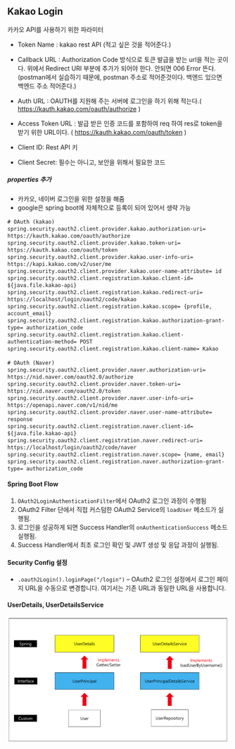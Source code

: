 ## Kakao Login

카카오 API를 사용하기 위한 파라미터

- Token Name : kakao rest API (적고 싶은 것을 적어준다.)
- Callback URL : Authorization Code 방식으로 토큰 발급을 받는 url을 적는 곳이다. 위에서 Redirect URI 부분에 추가가 되어야 한다. 안되면 006 Error 뜬다. (postman에서 실습하기 때문에, postman 주소로 적어준것이다. 백엔드 있으면 백엔드 주소 적어준다.)
- Auth URL : OAUTH를 지원해 주는 서버에 로그인을 하기 위해 적는다.( https://kauth.kakao.com/oauth/authorize )
- Access Token URL : 발급 받은 인증 코드를 포함하여 req 하여 res로 token을 받기 위한 URL이다. ( https://kauth.kakao.com/oauth/token )

- Client ID: Rest API 키
- Client Secret: 필수는 아니고, 보안을 위해서 필요한 코드

##### properties 추가

- 카카오, 네이버 로그인을 위한 설정을 해줌
- google은 spring boot에 자체적으로 등록이 되어 있어서 생략 가능

```properties
# OAuth (kakao)
spring.security.oauth2.client.provider.kakao.authorization-uri= https://kauth.kakao.com/oauth/authorize
spring.security.oauth2.client.provider.kakao.token-uri= https://kauth.kakao.com/oauth/token
spring.security.oauth2.client.provider.kakao.user-info-uri= https://kapi.kakao.com/v2/user/me
spring.security.oauth2.client.provider.kakao.user-name-attribute= id
spring.security.oauth2.client.registration.kakao.client-id= ${java.file.kakao-api}
spring.security.oauth2.client.registration.kakao.redirect-uri= https://localhost/login/oauth2/code/kakao
spring.security.oauth2.client.registration.kakao.scope= {profile, account_email}
spring.security.oauth2.client.registration.kakao.authorization-grant-type= authorization_code
spring.security.oauth2.client.registration.kakao.client-authentication-method= POST
spring.security.oauth2.client.registration.kakao.client-name= Kakao

# OAuth (Naver)
spring.security.oauth2.client.provider.naver.authorization-uri= https://nid.naver.com/oauth2.0/authorize
spring.security.oauth2.client.provider.naver.token-uri= https://nid.naver.com/oauth2.0/token
spring.security.oauth2.client.provider.naver.user-info-uri= https://openapi.naver.com/v1/nid/me
spring.security.oauth2.client.provider.naver.user-name-attribute= response
spring.security.oauth2.client.registration.naver.client-id= ${java.file.kakao-api}
spring.security.oauth2.client.registration.naver.redirect-uri= https://localhost/login/oauth2/code/naver
spring.security.oauth2.client.registration.naver.scope= {name, email}
spring.security.oauth2.client.registration.naver.authorization-grant-type= authorization_code

```

#### Spring Boot Flow

1. `OAuth2LoginAuthenticationFilter`에서 OAuth2 로그인 과정이 수행됨
2. OAuth2 Filter 단에서 직접 커스텀한 OAuth2 Service의 `loadUser` 메소드가 실행됨.
3. 로그인을 성공하게 되면 Success Handler의 `onAuthenticationSuccess` 메소드 실행됨.
4. Success Handler에서 최초 로그인 확인 및 JWT 생성 및 응답 과정이 실행됨.



#### Security Config 설정

- `.oauth2Login().loginPage("/login")` – OAuth2 로그인 설정에서 로그인 페이지 URL을 수동으로 변경합니다. 여기서는 기존 URL과 동일한 URL을 사용합니다.

#### UserDetails, UserDetailsService

![image-20221028092144114](assets/image-20221028092144114.png)
